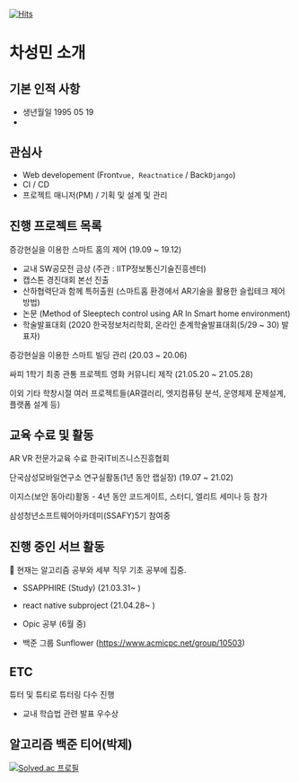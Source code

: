 [![Hits](https://hits.seeyoufarm.com/api/count/incr/badge.svg?url=https%3A%2F%2Fgithub.com%2FCHASEONGMIN&count_bg=%23036C49&title_bg=%230CBCDB&icon=&icon_color=%23E7E7E7&title=Hits&edge_flat=false)](https://hits.seeyoufarm.com)

<!--
**CHASEONGMIN/CHASEONGMIN** is a ✨ _special_ ✨ repository because its `README.md` (this file) appears on your GitHub profile.

Here are some ideas to get you started:

- 🔭 I’m currently working on ...
- 🌱 I’m currently learning ...
- 👯 I’m looking to collaborate on ...
- 🤔 I’m looking for help with ...
- 💬 Ask me about ...
- 📫 How to reach me: ...
- 😄 Pronouns: ...
- ⚡ Fun fact: ...
-->

# 차성민 소개

## 기본 인적 사항

  - 생년월일 1995 05 19
  - 
  
## 관심사 

  - Web developement (Front`vue, Reactnatice` / Back`Django`)
  - CI / CD
  - 프로젝트 매니저(PM) / 기획 및 설계 및 관리

## 진행 프로젝트 목록

증강현실을 이용한 스마트 홈의 제어 (19.09 ~ 19.12)

  - 교내 SW공모전 금상 (주관 : IITP정보통신기술진흥센터)
  - 캡스톤 경진대회 본선 진출
  - 산하협력단과 함께 특허출원 (스마트홈 환경에서 AR기술을 활용한 슬립테크 제어 방법)
  - 논문 (Method of Sleeptech control using AR ln Smart home environment)
  - 학술발표대회 (2020 한국정보처리학회, 온라인 춘계학술발표대회(5/29 ~ 30)  발표자)

증강현실을 이용한 스마트 빌딩 관리 (20.03 ~ 20.06)

싸피 1학기 최종 관통 프로젝트 영화 커뮤니티 제작 (21.05.20 ~ 21.05.28)

이외 기타 학창시절 여러 프로젝트들(AR갤러리, 엣지컴퓨팅 분석, 운영체제 문제설계, 플랫폼 설계 등)

## 교육 수료 및 활동

AR VR 전문가교육 수료    한국IT비즈니스진흥협회

단국삼성모바일연구소 연구실활동(1년 동안 랩실장) (19.07 ~ 21.02)

이지스(보안 동아리)활동 - 4년 동안 코드게이트, 스터디, 엘리트 세미나 등 참가

삼성청년소프트웨어아카데미(SSAFY)5기 참여중

## 진행 중인 서브 활동

  🔭 현재는 알고리즘 공부와 세부 직무 기초 공부에 집중.
  
  - SSAPPHIRE (Study) (21.03.31~ )
  
  - react native subproject (21.04.28~ )

  - Opic 공부 (6월 중)

  - 백준 그룹 Sunflower (https://www.acmicpc.net/group/10503)

## ETC

튜터 및 튜티로 튜터링 다수 진행

  - 교내 학습법 관련 발표 우수상 



## 알고리즘 백준 티어(박제)

[![Solved.ac 프로필](http://mazassumnida.wtf/api/v2/generate_badge?boj=ckpow)](https://solved.ac/ckpow)
